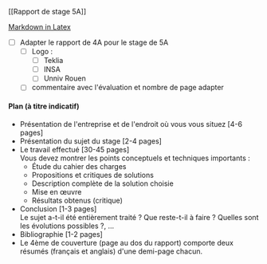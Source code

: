 [[Rapport de stage 5A]]

[Markdown in Latex](https://www.overleaf.com/learn/how-to/Writing_Markdown_in_LaTeX_Documents)

- [ ] Adapter le rapport de 4A pour le stage de 5A
	- [ ] Logo :
		- [ ] Teklia
		- [ ] INSA
		- [ ] Unniv Rouen
	- [ ] commentaire avec l'évaluation et nombre de page adapter

#### Plan (à titre indicatif)

- Présentation de l'entreprise et de l'endroit où vous vous situez [4-6 pages]
- Présentation du sujet du stage [2-4 pages]
- Le travail effectué [30-45 pages]  
    Vous devez montrer les points conceptuels et techniques importants :
    - Étude du cahier des charges
    - Propositions et critiques de solutions
    - Description complète de la solution choisie
    - Mise en œuvre
    - Résultats obtenus (critique)
- Conclusion [1-3 pages]  
    Le sujet a-t-il été entièrement traité ? Que reste-t-il à faire ? Quelles sont les évolutions possibles ?, ...
- Bibliographie [1-2 pages]
- Le 4ème de couverture (page au dos du rapport) comporte deux résumés (français et anglais) d'une demi-page chacun.